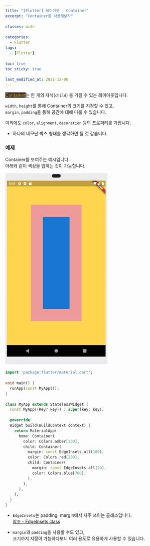 ```yaml
---
title: "[Flutter] 레이아웃 - Container"
excerpt: "Container를 사용해보자"

classes: wide

categories:
  - Flutter
tags:
  - [Flutter]

toc: true
toc_sticky: true

last_modified_at: 2021-12-06
---
```


<mark style="background-color: #2e2e2e; color: orange;">Container</mark>는 한 개의 자식(`child`) 을 가질 수 있는 레이아웃입니다.   

`width`, `height`를 통해 Container의 크기를 지정할 수 있고,   
`margin`, `padding`을 통해 공간에 대해 다룰 수 있습니다.

이외에도 `color`, `alignment`, `decoration` 등의 프로퍼티를 가집니다.

* 하나의 네모난 박스 형태를 생각하면 될 것 같습니다.

### 예제

Container를 보여주는 예시입니다.   
아래와 같이 색상을 입히는 것이 가능합니다.

![image](/images/flutter-image/container_sample.png)

```dart
import 'package:flutter/material.dart';

void main() {
  runApp(const MyApp());
}

class MyApp extends StatelessWidget {
  const MyApp({Key? key}) : super(key: key);

  @override
  Widget build(BuildContext context) {
    return MaterialApp(
      home: Container(
        color: Colors.amber[300],
        child: Container(
          margin: const EdgeInsets.all(100),
          color: Colors.red[200],
          child: Container(
            margin: const EdgeInsets.all(50),
            color: Colors.blue[700],
          ),
        ),
      ),
    );
  }
}
```

* `EdgeInsets`는 padding, margin에서 자주 쓰이는 클래스입니다.   
[참조 - EdgeInsets class](https://api.flutter.dev/flutter/painting/EdgeInsets-class.html)

* `margin`과 `padding`을 사용할 수도 있고,   
크기까지 지정이 가능하다보니 여러 용도로 유용하게 사용할 수 있습니다.
